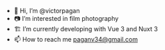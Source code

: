 - 👋 Hi, I’m @victorpagan
- 📷 I’m interested in film photography
- 🏗 I’m currently developing with Vue 3 and Nuxt 3
- 📫 How to reach me paganv34@gmail.com

<!---
victorpagan/victorpagan is a ✨ special ✨ repository because its `README.md` (this file) appears on your GitHub profile.
You can click the Preview link to take a look at your changes.
--->
